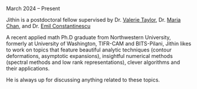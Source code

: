 March 2024 – Present  <a href="https://www.linkedin.com/in/jithin-george-0b62519a/"><i class="fa-brands fa-linkedin-in"></i> </a>  <a href="https://github.com/Dirivian"><i class="fa-brands fa-github"></i></a>  <a href="https://dirivian.github.io/"><i class="fa-solid fa-globe-pointer"></i></a> <a href="https://scholar.google.com/citations?user=-Go8DD4AAAAJ"><i class="ai ai-google-scholar-square ai-3x"></i></a>

Jithin is a postdoctoral fellow supervised by Dr. <a href="https://www.anl.gov/profile/valerie-e-taylor">Valerie Taylor</a>, Dr. <a href="https://www.anl.gov/profile/maria-k-chan">Maria Chan</a>, and Dr. <a href="https://web.cels.anl.gov/~emconsta/">Emil Constantinescu</a>

A recent applied math Ph.D graduate from Northwestern University, formerly at University of Washington, TIFR-CAM and BITS-Pilani, Jithin likes to work on topics that feature beautiful analytic techniques (contour deformations, asymptotic expansions), insightful numerical methods (spectral methods and low rank representations), clever algorithms and their applications. 

He is always up for discussing anything related to these topics.
